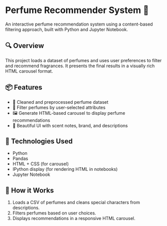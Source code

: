 # Perfume Recommender System 💐

An interactive perfume recommendation system using a content-based filtering approach, built with Python and Jupyter Notebook.

## 🔍 Overview

This project loads a dataset of perfumes and uses user preferences to filter and recommend fragrances. It presents the final results in a visually rich HTML carousel format.

## 📦 Features

- 🌸 Cleaned and preprocessed perfume dataset
- 🔎 Filter perfumes by user-selected attributes
- 🖼️ Generate HTML-based carousel to display perfume recommendations
- 💄 Beautiful UI with scent notes, brand, and descriptions

## 🚀 Technologies Used

- Python
- Pandas
- HTML + CSS (for carousel)
- IPython display (for rendering HTML in notebooks)
- Jupyter Notebook

## 🧠 How it Works

1. Loads a CSV of perfumes and cleans special characters from descriptions.
2. Filters perfumes based on user choices.
3. Displays recommendations in a responsive HTML carousel.
